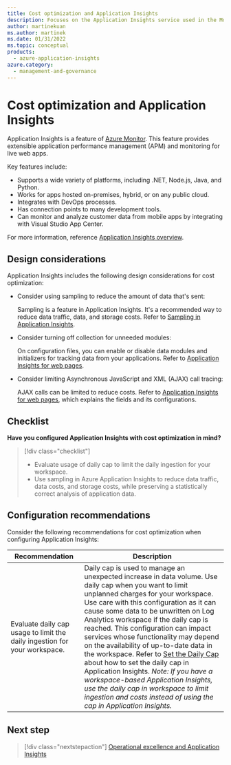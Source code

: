 ```yaml
---
title: Cost optimization and Application Insights
description: Focuses on the Application Insights service used in the Monitoring solution to provide best-practice, design, and configuration recommendations related to Cost optimization.
author: martinekuan
ms.author: martinek
ms.date: 01/31/2022
ms.topic: conceptual
products:
  - azure-application-insights
azure.category:
  - management-and-governance
---
```


# Cost optimization and Application Insights

Application Insights is a feature of [Azure Monitor](/azure/azure-monitor/overview). This feature provides extensible application performance management (APM) and monitoring for live web apps.

Key features include:

- Supports a wide variety of platforms, including .NET, Node.js, Java, and Python.
- Works for apps hosted on-premises, hybrid, or on any public cloud.
- Integrates with DevOps processes.
- Has connection points to many development tools.
- Can monitor and analyze customer data from mobile apps by integrating with Visual Studio App Center.

For more information, reference [Application Insights overview](/azure/azure-monitor/app/app-insights-overview).

## Design considerations

Application Insights includes the following design considerations for cost optimization:

- Consider using sampling to reduce the amount of data that's sent:

  Sampling is a feature in Application Insights. It's a recommended way to reduce data traffic, data, and storage costs. Refer to [Sampling in Application Insights](/azure/azure-monitor/app/sampling).

- Consider turning off collection for unneeded modules:

  On configuration files, you can enable or disable data modules and initializers for tracking data from your applications. Refer to [Application Insights for web pages](/azure/azure-monitor/app/javascript#configuration).

- Consider limiting Asynchronous JavaScript and XML (AJAX) call tracing:

  AJAX calls can be limited to reduce costs. Refer to [Application Insights for web pages](/azure/azure-monitor/app/javascript#configuration), which explains the fields and its configurations.

## Checklist

**Have you configured Application Insights with cost optimization in mind?**

> [!div class="checklist"]
> - Evaluate usage of daily cap to limit the daily ingestion for your workspace.
> - Use sampling in Azure Application Insights to reduce data traffic, data costs, and storage costs, while preserving a statistically correct analysis of application data.

## Configuration recommendations

Consider the following recommendations for cost optimization when configuring Application Insights:

|Recommendation|Description|
|--------------|-----------|
|Evaluate daily cap usage to limit the daily ingestion for your workspace.|Daily cap is used to manage an unexpected increase in data volume. Use daily cap when you want to limit unplanned charges for your workspace. Use care with this configuration as it can cause some data to be unwritten on Log Analytics workspace if the daily cap is reached. This configuration can impact services whose functionality may depend on the availability of up-to-date data in the workspace. Refer to [Set the Daily Cap](/azure/azure-monitor/app/pricing#set-the-daily-cap) about how to set the daily cap in Application Insights. *Note: If you have a workspace-based Application Insights, use the daily cap in workspace to limit ingestion and costs instead of using the cap in Application Insights.*|

## Next step

> [!div class="nextstepaction"]
> [Operational excellence and Application Insights](operational-excellence.md)
